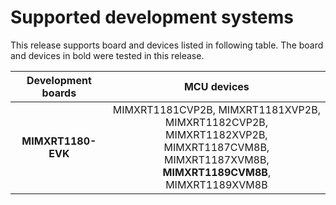 # Supported development systems

This release supports board and devices listed in following table. The board and devices in bold were tested in this release.

| Development boards | MCU devices                                                                                                                                            |
| :--:               | :--:                                                                                                                                                   |
| **MIMXRT1180-EVK** | MIMXRT1181CVP2B, MIMXRT1181XVP2B, MIMXRT1182CVP2B,<br> MIMXRT1182XVP2B, MIMXRT1187CVM8B, MIMXRT1187XVM8B,<br> **MIMXRT1189CVM8B**, MIMXRT1189XVM8B<br> |
